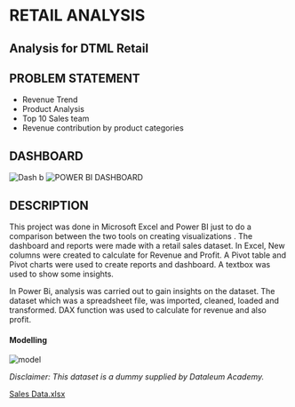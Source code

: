 # RETAIL ANALYSIS

## Analysis for DTML Retail

## PROBLEM STATEMENT
* Revenue Trend
* Product Analysis
* Top 10 Sales team
* Revenue contribution by product categories



## DASHBOARD

![Dash b](https://user-images.githubusercontent.com/122671659/227728500-71d4702d-914e-4bf4-82fa-13d9d0f82ce8.jpg)
![POWER BI DASHBOARD](https://user-images.githubusercontent.com/122671659/227729523-9926ed3c-697e-4452-ab2e-7e509d6f97ff.jpg)



## DESCRIPTION

This project was done in Microsoft Excel and Power BI just to do a comparison between the two tools on creating visualizations . The dashboard and reports were made with a retail sales dataset.
In Excel, New columns were created to calculate for Revenue and Profit. A Pivot table and Pivot charts were used to create reports and dashboard. 
A textbox was used to show some insights.

In Power Bi, analysis was carried out to gain insights on the dataset. The dataset which was a spreadsheet file, was imported, cleaned, loaded and transformed.
DAX function was used to calculate for revenue and also profit. 


#### Modelling
![model](https://user-images.githubusercontent.com/122671659/235332762-0fd1a8d4-8f32-46f0-917c-14aaa4e65b31.jpg)


_Disclaimer: This dataset is a dummy supplied by Dataleum Academy._

[Sales Data.xlsx](https://github.com/OpeyemiJagunmolu/DTML-retail-Analysis/files/10417454/Sales.Data.xlsx)
